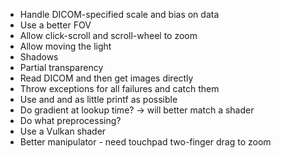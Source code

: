 * Handle DICOM-specified scale and bias on data
* Use a better FOV
* Allow click-scroll and scroll-wheel to zoom
* Allow moving the light
* Shadows
* Partial transparency
* Read DICOM and then get images directly
* Throw exceptions for all failures and catch them
* Use <iostream> and <format> and as little printf as possible
* Do gradient at lookup time? -> will better match a shader
* Do what preprocessing?
* Use a Vulkan shader
* Better manipulator - need touchpad two-finger drag to zoom
